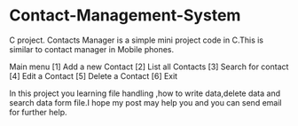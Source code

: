# Contact-Management-System
C project.
Contacts Manager is a simple mini project code in C.This is similar to contact manager in Mobile phones.

Main menu
[1] Add a new Contact
[2] List all Contacts
[3] Search for contact
[4] Edit a Contact
[5] Delete a Contact
[6] Exit

In this project you learning file handling ,how to write data,delete data and search data form file.I hope my post may help you and you can send email for further help.
